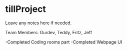 # tillProject

Leave any notes here if needed.

Team Members: Gurdev, Teddy, Fritz, Jeff

-Completed Coding rooms part
-Completed Webpage UI
